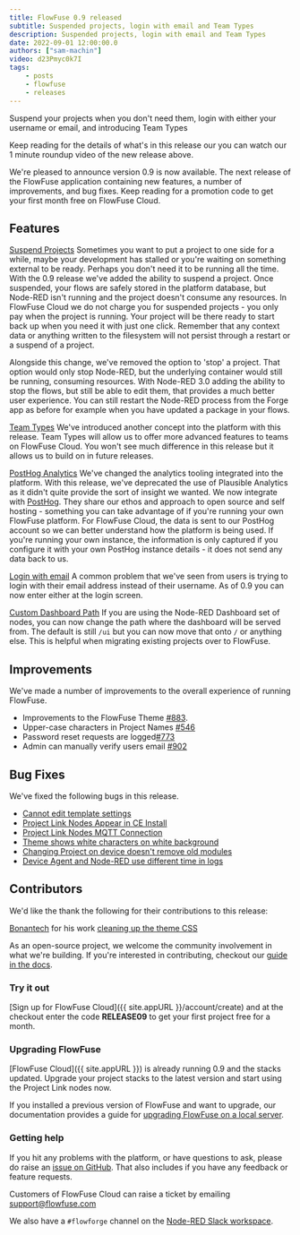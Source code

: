 ```yaml
---
title: FlowFuse 0.9 released
subtitle: Suspended projects, login with email and Team Types
description: Suspended projects, login with email and Team Types
date: 2022-09-01 12:00:00.0
authors: ["sam-machin"]
video: d23Pmyc0k7I
tags:
    - posts
    - flowfuse
    - releases
---
```


Suspend your projects when you don't need them, login with either your username or email, and introducing Team Types
<!--more-->

Keep reading for the details of what's in this release our you can watch our 1 minute roundup video of the new release above. 

We're pleased to announce version 0.9 is now available. The next release of the FlowFuse application containing new features, a number of improvements, and bug fixes. Keep reading for a promotion code to get your first month free on FlowFuse Cloud. 

## Features
[Suspend Projects](https://github.com/FlowFuse/flowfuse/issues/893)
Sometimes you want to put a project to one side for a while, maybe your development has stalled or you're waiting on something external to be ready. Perhaps you don't need it to be running all the time. With the 0.9 release we've added the ability to suspend a project. Once suspended, your flows are safely stored in the platform database, but Node-RED isn't running and the project doesn't consume any resources. In FlowFuse Cloud we do not charge you for suspended projects - you only pay when the project is running.
Your project will be there ready to start back up when you need it with just one click.
Remember that any context data or anything written to the filesystem will not persist through a restart or a suspend of a project.

Alongside this change, we've removed the option to 'stop' a project. That option would only stop Node-RED, but the underlying container would still be running, consuming resources. With Node-RED 3.0 adding the ability to stop the flows, but still be able to edit them, that provides a much better user experience.
You can still restart the Node-RED process from the Forge app as before for example when you have updated a package in your flows.

[Team Types](https://github.com/FlowFuse/flowfuse/issues/733)
We've introduced another concept into the platform with this release. Team Types will allow us to offer more advanced features to teams on FlowFuse Cloud. You won't see much difference in this release but it allows us to build on in future releases.

[PostHog Analytics](https://github.com/FlowFuse/flowfuse/issues/695)
We've changed the analytics tooling integrated into the platform. With this release, we've deprecated the use of Plausible Analytics as it didn't quite provide the sort of insight we wanted. We now integrate with [PostHog](https://posthog.com/). They share our ethos and approach to open source and self hosting - something you can take advantage of if you're running your own FlowFuse platform.
For FlowFuse Cloud, the data is sent to our PostHog account so we can better understand how the platform is being used. If you're running your own instance, the information is only captured if you configure it with your own PostHog instance details - it does not send any data back to us.


[Login with email](https://github.com/FlowFuse/flowfuse/issues/856)
A common problem that we've seen from users is trying to login with their email address instead of their username. As of 0.9 you can now enter either at the login screen.

[Custom Dashboard Path](https://github.com/FlowFuse/flowfuse/issues/774)
If you are using the Node-RED Dashboard set of nodes, you can now change the path where the dashboard will be served from. The default is still `/ui` but you can now move that onto `/` or anything else. This is helpful when migrating existing projects over to FlowFuse.


## Improvements
We've made a number of improvements to the overall experience of running FlowFuse.

- Improvements to the FlowFuse Theme [#883](https://github.com/FlowFuse/flowfuse/pull/883). 
- Upper-case characters in Project Names [#546](https://github.com/FlowFuse/flowfuse/issues/546)
- Password reset requests are logged[#773](https://github.com/FlowFuse/flowfuse/issues/773)
- Admin can manually verify users email [#902](https://github.com/FlowFuse/flowfuse/issues/692)

## Bug Fixes
We've fixed the following bugs in this release.
- [Cannot edit template settings](https://github.com/FlowFuse/flowfuse/issues/875)<br>
- [Project Link Nodes Appear in CE Install](https://github.com/FlowFuse/nr-project-nodes/issues/10)
- [Project Link Nodes MQTT Connection](https://github.com/FlowFuse/nr-project-nodes/issues/14)
- [Theme shows white characters on white background](https://github.com/FlowFuse/flowforge-nr-theme/issues/19)
- [Changing Project on device doesn't remove old modules](https://github.com/FlowFuse/device-agent/issues/27)
- [Device Agent and Node-RED use different time in logs](https://github.com/FlowFuse/device-agent/issues/30)


## Contributors
We'd like the thank the following for their contributions to this release:

[Bonantech](https://github.com/bonanitech) for his work [cleaning up the theme CSS](https://github.com/FlowFuse/flowforge-nr-theme/commit/30e21a3777dc3438ef206157ee9110728011f59c)

As an open-source project, we welcome the community involvement in what we're building. If you're interested in contributing, checkout our [guide in the docs](https://flowforge.com/docs/contribute/).


### Try it out

[Sign up for FlowFuse Cloud]({{ site.appURL }}/account/create) and at the checkout enter the code **RELEASE09** to get your first project free for a month.

### Upgrading FlowFuse

[FlowFuse Cloud]({{ site.appURL }}) is already running 0.9 and the stacks updated. Upgrade your project stacks to the latest version and start using the Project Link nodes now.

If you installed a previous version of FlowFuse and want to upgrade, our documentation provides a
guide for [upgrading FlowFuse on a local server](/docs/upgrade/#upgrading-flowfuse).

### Getting help

If you hit any problems with the platform, or have questions to ask, please do
raise an [issue on GitHub](https://github.com/FlowFuse/flowfuse/issues).
That also includes if you have any feedback or feature requests.

Customers of FlowFuse Cloud can raise a ticket by emailing support@flowfuse.com

We also have a `#flowforge` channel on the [Node-RED Slack workspace](https://nodered.org/slack).
